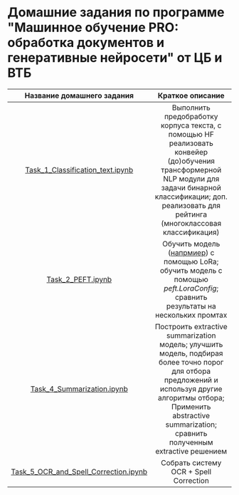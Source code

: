 # Домашние задания по программе "Машинное обучение PRO: обработка документов и генеративные нейросети" от ЦБ и ВТБ

|Название домашнего задания| Краткое описание |
|:----:|:----:|
|[Task_1_Classification_text.ipynb](Task_1_Classification_text.ipynb)| Выполнить предобработку корпуса текста, с помощью HF реализовать конвейер (до)обучения трансформерной NLP модули для задачи бинарной классификации; доп. реализовать для рейтинга (многоклассовая классификация)|
|[Task_2_PEFT.ipynb](Task_2_PEFT.ipynb)| Обучить модель ([напрмиер](https://huggingface.co/IlyaGusev/saiga_mistral_7b_lora)) с помощью LoRa; обучить модель с помощью *peft.LoraConfig*; сравнить результаты на нескольких промтах|
|[Task_4_Summarization.ipynb](Task_4_Summarization.ipynb)| Построить extractive summarization модель; улучшить модель, подбирая более точно порог для отбора предложений и используя другие алгоритмы отбора; Применить abstractive summarization; сравнить полученным extractive решением |
|[Task_5_OCR_and_Spell_Correction.ipynb](Task_5_OCR_and_Spell_Correction.ipynb)| Собрать систему OCR + Spell Correction |
